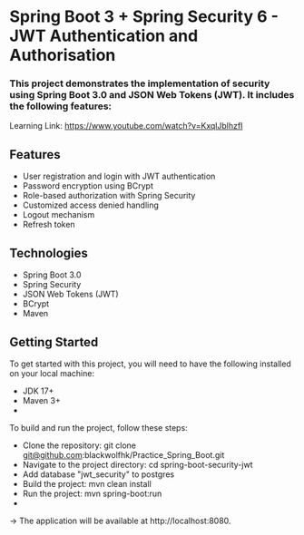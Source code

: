 # Spring Boot 3 + Spring Security 6 - JWT Authentication and Authorisation

### This project demonstrates the implementation of security using Spring Boot 3.0 and JSON Web Tokens (JWT). It includes the following features:

Learning Link: https://www.youtube.com/watch?v=KxqlJblhzfI

## Features
- User registration and login with JWT authentication
- Password encryption using BCrypt
- Role-based authorization with Spring Security
- Customized access denied handling
- Logout mechanism
- Refresh token

## Technologies
- Spring Boot 3.0
- Spring Security
- JSON Web Tokens (JWT)
- BCrypt
- Maven

## Getting Started
To get started with this project, you will need to have the following installed on your local machine:
- JDK 17+
- Maven 3+
- 
To build and run the project, follow these steps:
- Clone the repository: git clone git@github.com:blackwolfhk/Practice_Spring_Boot.git
- Navigate to the project directory: cd spring-boot-security-jwt
- Add database "jwt_security" to postgres
- Build the project: mvn clean install
- Run the project: mvn spring-boot:run
- 
-> The application will be available at http://localhost:8080.